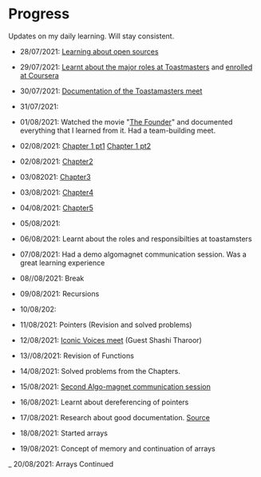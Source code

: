 # Progress
Updates on my daily learning.
Will stay consistent.

- 28/07/2021: [Learning about open sources](https://github.com/Anjura/OpenSources)

- 29/07/2021: [Learnt about the major roles at Toastmasters](https://franticallyspeaking.com/toastmasters-executive-committee-roles-and-responsibilities/) and [enrolled at Coursera](https://www.coursera.org/learn/learning-how-to-learn?)

- 30/07/2021: [Documentation of the Toastamasters meet](https://github.com/Anjura/ToastmastersMeet)

- 31/07/2021:

- 01/08/2021: Watched the movie "[The Founder](https://www.youtube.com/watch?v=7zfRjW06tAA&t=1641s)" and documented everything that I learned from it. Had a team-building meet. 

- 02/08/2021: [Chapter 1 pt1](https://github.com/cleanhand/phase-1-Anjura/blob/main/Let%20Us%20C/Chapter1pt1.md) 
              [Chapter 1 pt2](https://github.com/cleanhand/phase-1-Anjura/blob/main/Let%20Us%20C/Chapter1pt2.md)   
            
- 02/08/2021: [Chapter2](https://github.com/cleanhand/phase-1-Anjura/blob/main/Let%20Us%20C/Chapter2.md)

- 03/082021:  [Chapter3](https://github.com/cleanhand/phase-1-Anjura/blob/main/Let%20Us%20C/Chapter3.md)

- 03/08/2021: [Chapter4](https://github.com/cleanhand/phase-1-Anjura/blob/main/Let%20Us%20C/Chapter4.md)

- 04/08/2021: [Chapter5](https://github.com/cleanhand/phase-1-Anjura/blob/main/Let%20Us%20C/Chapter5.md)

- 05/08/2021: 

- 06/08/2021: Learnt about the roles and responsibilties at toastamsters

- 07/08/2021: Had a demo algomagnet communication session. Was a great learning experience

- 08//08/2021: Break

- 09/08/2021: Recursions

- 10/08/202: 

- 11/08/2021: Pointers (Revision and solved problems)

- 12/08/2021: [Iconic Voices meet](https://github.com/cleanhand/phase-1-Anjura/blob/main/Iconic%20voices%20meet.md) (Guest Shashi Tharoor)

- 13//08/2021: Revision of Functions

- 14/08/2021: Solved problems from the Chapters.

- 15/08/2021: [Second Algo-magnet communication session](https://github.com/cleanhand/phase-1-Anjura/blob/main/Second%20AlgoMagnet%20Communication%20session.md)

- 16/08/2021: Learnt about dereferencing of pointers

- 17/08/2021: Research about good documentation. [Source](https://www.oreilly.com/content/the-eight-rules-of-good-documentation/)

- 18/08/2021: Started arrays

- 19/08/2021: Concept of memory and continuation of arrays

_ 20/08/2021: Arrays Continued
